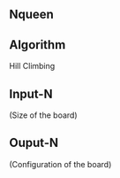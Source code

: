 ## Nqueen 
## Algorithm

Hill Climbing


## Input-N 

(Size of the board)

## Ouput-N 

(Configuration of the board)
